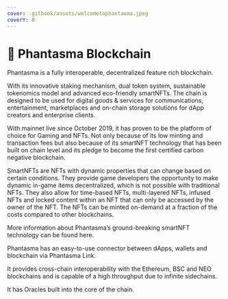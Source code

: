 ```yaml
---
cover: .gitbook/assets/welcometophantasma.jpeg
coverY: 0
---
```


# 👻 Phantasma Blockchain

Phantasma is a fully interoperable, decentralized feature rich blockchain.

With its innovative staking mechanism, dual token system, sustainable tokenomics model and advanced eco-friendly smartNFTs. The chain is designed to be used for digital goods & services for communications, entertainment, marketplaces and on-chain storage solutions for dApp creators and enterprise clients.

With mainnet live since October 2019, it has proven to be the platform of choice for Gaming and NFTs. Not only because of its low minting and transaction fees but also because of its smartNFT technology that has been built on chain level and its pledge to become the first certified carbon negative blockchain.

SmartNFTs are NFTs with dynamic properties that can change based on certain conditions. They provide game developers the opportunity to make dynamic in-game items decentralized, which is not possible with traditional NFTs. They also allow for time-based NFTs, multi-layered NFTs, infused NFTs and locked content within an NFT that can only be accessed by the owner of the NFT. The NFTs can be minted on-demand at a fraction of the costs compared to other blockchains.

More information about Phantasma’s ground-breaking smartNFT technology can be found here.

Phantasma has an easy-to-use connector between dApps, wallets and blockchain via Phantasma Link.

It provides cross-chain interoperability with the Ethereum, BSC and NEO blockchains and is capable of a high throughput due to infinite sidechains.

It has Oracles built into the core of the chain.
